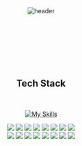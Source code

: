 <div align="center">
<picture>
  <source media="(prefers-color-scheme: dark)" srcset="https://capsule-render.vercel.app/api?type=venom&color=0:b224ef%2C100:7579ff&height=200&text=Junghyeok&fontSize=48&fontColor=ffffff&desc=junior%20developer&descSize=20&descAlignY=70">
  <source media="(prefers-color-scheme: light)" srcset="https://capsule-render.vercel.app/api?type=venom&color=0:b224ef%2C100:7579ff&height=200&text=Junghyeok&fontSize=48&fontColor=333333&desc=junior%20developer&descSize=20&descAlignY=70">
  <img alt="header" src="https://capsule-render.vercel.app/api?type=venom&color=0:b224ef%2C100:7579ff&height=200&text=Junghyeok&fontSize=48&fontColor=ffffff&desc=junior%20developer&&descSize=20descAlignY=70">
</picture>
</div>
  
<br/><br/><br/><br/><br/><br/>

<h2 align="center"> 
  Tech Stack 
</h2>

<div align="center">
  <br>

  [![My Skills](https://skillicons.dev/icons?i=dart,python,java,javascript,html,css,flutter,react,firebase,nodejs,mysql,mongodb,figma,git,github&theme=dark)]()

  <img src="https://img.shields.io/badge/Dart-282828?style=flat-square&logo=dart&logoColor=white"/>
  <img src="https://img.shields.io/badge/Python-282828?style=flat-square&logo=Python&logoColor=white"/>
  <img src="https://img.shields.io/badge/Java-282828?style=flat-square&logo=openjdk&logoColor=white"/>
  <img src="https://img.shields.io/badge/JavaScript-282828?style=flat-square&logo=JavaScript&logoColor=white"/>
  <img src="https://img.shields.io/badge/HTML-282828?style=flat-square&logo=html5&logoColor=white"/>
  <img src="https://img.shields.io/badge/CSS3-282828?style=flat-square&logo=css3&logoColor=white"/>
  <img src="https://img.shields.io/badge/Flutter-282828?style=flat-square&logo=Flutter&logoColor=white"/>
  <img src="https://img.shields.io/badge/React-282828?style=flat-square&logo=react&logoColor=white"/>
  <br>
  <img src="https://img.shields.io/badge/React native-282828?style=flat-square&logo=react&logoColor=white"/>
  <img src="https://img.shields.io/badge/Firebase-282828?style=flat-square&logo=firebase&logoColor=white"/>
  <img src="https://img.shields.io/badge/Node.js-282828?style=flat-square&logo=node.js&logoColor=white"/>
  <img src="https://img.shields.io/badge/MySQL-282828?style=flat-square&logo=mysql&logoColor=white"/>
  <img src="https://img.shields.io/badge/MongoDB-282828?style=flat-square&logo=mongodb&logoColor=white"/>
  <img src="https://img.shields.io/badge/Figma-282828?style=flat-square&logo=figma&logoColor=white"/>
  <img src="https://img.shields.io/badge/Git-282828?style=flat-square&logo=git&logoColor=white"/>
  <img src="https://img.shields.io/badge/Github-282828?style=flat-square&logo=github&logoColor=white"/>

</div>

<h2 align="center"> 
</h2>
